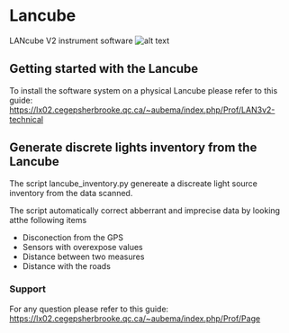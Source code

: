# Lancube
LANcube V2 instrument software
![alt text](https://lx02.cegepsherbrooke.qc.ca/~aubema/index.php/Prof/LAN3v2-users-manual?action=dispimg&im=lan3v2.p.jpg)

## Getting started with the Lancube
To install the software system on a physical Lancube please refer to this guide:
https://lx02.cegepsherbrooke.qc.ca/~aubema/index.php/Prof/LAN3v2-technical



## Generate discrete lights inventory from the Lancube
The script lancube_inventory.py genereate a discreate light source inventory from the data scanned.

The script automatically correct abberrant and imprecise data by looking atthe following items
  * Disconection from the GPS
  * Sensors with overexpose values
  * Distance between two measures
  * Distance with the roads


### Support
For any question please refer to this guide: https://lx02.cegepsherbrooke.qc.ca/~aubema/index.php/Prof/Page
